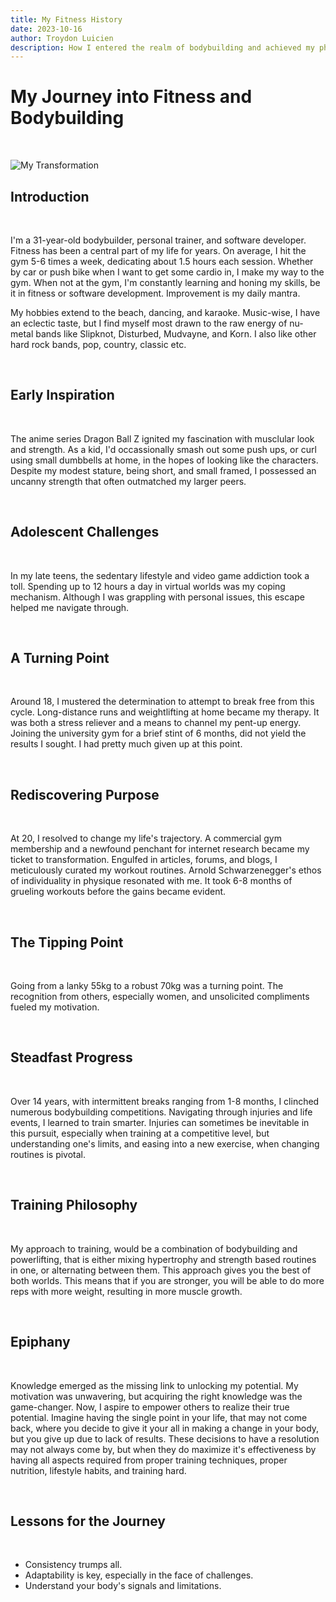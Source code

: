 ```yaml
---
title: My Fitness History
date: 2023-10-16
author: Troydon Luicien
description: How I entered the realm of bodybuilding and achieved my physique
---
```


# My Journey into Fitness and Bodybuilding

&nbsp;

![My Transformation](/blogimages/transformation.jpg)
&nbsp;

## Introduction

&nbsp;

I'm a 31-year-old bodybuilder, personal trainer, and software developer. Fitness has been a central part of my life for years. On average, I hit the gym 5-6 times a week, dedicating about 1.5 hours each session. Whether by car or push bike when I want to get some cardio in, I make my way to the gym. When not at the gym, I'm constantly learning and honing my skills, be it in fitness or software development. Improvement is my daily mantra.

My hobbies extend to the beach, dancing, and karaoke. Music-wise, I have an eclectic taste, but I find myself most drawn to the raw energy of nu-metal bands like Slipknot, Disturbed, Mudvayne, and Korn. I also like other hard rock bands, pop, country, classic etc.

&nbsp;

## Early Inspiration

&nbsp;

The anime series Dragon Ball Z ignited my fascination with musclular look and strength. As a kid, I'd occassionally smash out some push ups, or curl using small dumbbells at home, in the hopes of looking like the characters. Despite my modest stature, being short, and small framed, I possessed an uncanny strength that often outmatched my larger peers.

&nbsp;

## Adolescent Challenges

&nbsp;

In my late teens, the sedentary lifestyle and video game addiction took a toll. Spending up to 12 hours a day in virtual worlds was my coping mechanism. Although I was grappling with personal issues, this escape helped me navigate through.

&nbsp;

## A Turning Point

&nbsp;

Around 18, I mustered the determination to attempt to break free from this cycle. Long-distance runs and weightlifting at home became my therapy. It was both a stress reliever and a means to channel my pent-up energy. Joining the university gym for a brief stint of 6 months, did not yield the results I sought. I had pretty much given up at this point.

&nbsp;

## Rediscovering Purpose

&nbsp;

At 20, I resolved to change my life's trajectory. A commercial gym membership and a newfound penchant for internet research became my ticket to transformation. Engulfed in articles, forums, and blogs, I meticulously curated my workout routines. Arnold Schwarzenegger's ethos of individuality in physique resonated with me. It took 6-8 months of grueling workouts before the gains became evident.

&nbsp;

## The Tipping Point

&nbsp;

Going from a lanky 55kg to a robust 70kg was a turning point. The recognition from others, especially women, and unsolicited compliments fueled my motivation.

&nbsp;

## Steadfast Progress

&nbsp;

Over 14 years, with intermittent breaks ranging from 1-8 months, I clinched numerous bodybuilding competitions. Navigating through injuries and life events, I learned to train smarter. Injuries can sometimes be inevitable in this pursuit, especially when training at a competitive level, but understanding one's limits, and easing into a new exercise, when changing routines is pivotal.

&nbsp;

## Training Philosophy

&nbsp;

My approach to training, would be a combination of bodybuilding and powerlifting, that is either mixing hypertrophy and strength based routines in one, or alternating between them. This approach gives you the best of both worlds. This means that if you are stronger, you will be able to do more reps with more weight, resulting in more muscle growth.

&nbsp;

## Epiphany

&nbsp;

Knowledge emerged as the missing link to unlocking my potential. My motivation was unwavering, but acquiring the right knowledge was the game-changer. Now, I aspire to empower others to realize their true potential.
Imagine having the single point in your life, that may not come back, where you decide to give it your all in making a change in your body, but you give up due to lack of results. These decisions to have a resolution may not always come by, but when they do maximize it's effectiveness by having all aspects required from proper training techniques, proper nutrition, lifestyle habits, and training hard.

&nbsp;

## Lessons for the Journey

&nbsp;

- Consistency trumps all.
- Adaptability is key, especially in the face of challenges.
- Understand your body's signals and limitations.
